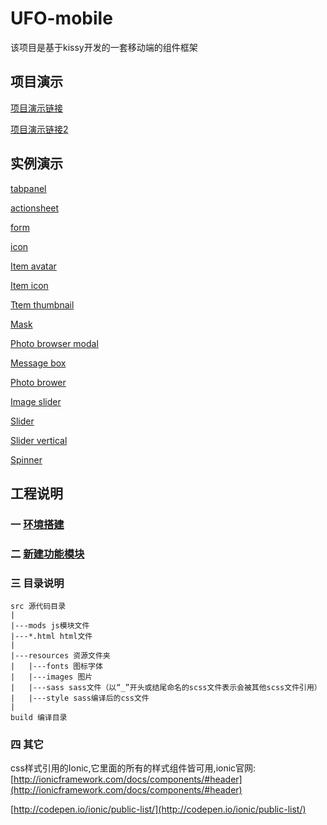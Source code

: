 # UFO-mobile
该项目是基于kissy开发的一套移动端的组件框架

## 项目演示
[项目演示链接](https://wangzhengquan.github.io/KissyUI-M/project/build/home/index2.html)

[项目演示链接2](https://wangzhengquan.github.io/KissyUI-M/project/build/home/index.html)

## 实例演示

[tabpanel](https://wangzhengquan.github.io/KissyUI-M/demo/tab/tabpanel.html)

[actionsheet](https://wangzhengquan.github.io/KissyUI-M/demo/actionsheet/actionsheet.html)

[form](https://wangzhengquan.github.io/KissyUI-M/demo/form/form.html)

[icon](https://wangzhengquan.github.io/KissyUI-M/demo/icon/icon.html)

[Item avatar](https://wangzhengquan.github.io/KissyUI-M/demo/item/item-avatar.html)

[Item icon](https://wangzhengquan.github.io/KissyUI-M/demo/item/item-icon.html)

[Ttem thumbnail](https://wangzhengquan.github.io/KissyUI-M/demo/item/item-thumbnail.html)

[Mask](https://wangzhengquan.github.io/KissyUI-M/demo/mask/mask.html)


[Photo browser modal](https://wangzhengquan.github.io/KissyUI-M/demo/modal/photo-browser-modal.html)

[Message box](https://wangzhengquan.github.io/KissyUI-M/demo/popup/message-box.html)

[Photo brower](https://wangzhengquan.github.io/KissyUI-M/demo/slider/photo-browser.html)

[Image slider](https://wangzhengquan.github.io/KissyUI-M/demo/slider/image-slider.html)

[Slider](https://wangzhengquan.github.io/KissyUI-M/demo/slider/slider.html)

[Slider vertical](https://wangzhengquan.github.io/KissyUI-M/demo/slider/slider-vertical.html)


[Spinner](https://wangzhengquan.github.io/KissyUI-M/demo/spinner/spinner.html)





## 工程说明

### 一 [环境搭建](环境搭建.md)

### 二 [新建功能模块](新建功能模块.md)


### 三 目录说明

	src 源代码目录
	| 
	|---mods js模块文件
    |---*.html html文件
	|
	|---resources 资源文件夹
	|   |---fonts 图标字体
	|   |---images 图片
	|   |---sass sass文件（以“_”开头或结尾命名的scss文件表示会被其他scss文件引用）
	|   |---style sass编译后的css文件
	|
	build 编译目录


### 四 其它

css样式引用的Ionic,它里面的所有的样式组件皆可用,ionic官网:
[http://ionicframework.com/docs/components/#header](http://ionicframework.com/docs/components/#header)

[http://codepen.io/ionic/public-list/](http://codepen.io/ionic/public-list/)



